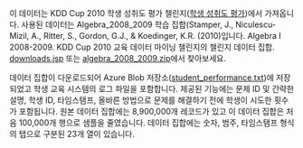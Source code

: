 이 데이터는 KDD Cup 2010 학생 성취도 평가 챌린지(<a href="http://www.kdd.org/kdd-cup-2010-student-performance-evaluation">학생 성취도 평가</a>)에서 가져옵니다. 사용된 데이터는 Algebra\_2008\_2009 학습 집합(Stamper, J., Niculescu-Mizil, A., Ritter, S., Gordon, G.J., & Koedinger, K.R. (2010)입니다. Algebra I 2008-2009. KDD Cup 2010 교육 데이터 마이닝 챌린지의 챌린지 데이터 집합. <a href="http://pslcdatashop.web.cmu.edu/KDDCup/downloads.jsp">downloads.jsp</a> 또는 <a href="http://www.kdd.org/sites/default/files/kddcup/site/2010/files/algebra_2008_2009.zip">algebra\_2008\_2009.zip</a>에서 찾아보세요.<p> </p>데이터 집합이 다운로드되어 Azure Blob 저장소(<a href="https://azuremlsampleexperiments.blob.core.windows.net/datasets/student_performance.txt">student\_performance.txt</a>)에 저장되었고 학생 교육 시스템의 로그 파일을 포함합니다. 제공된 기능에는 문제 ID 및 간략한 설명, 학생 ID, 타임스탬프, 올바른 방법으로 문제를 해결하기 전에 학생이 시도한 횟수가 포함됩니다. 원본 데이터 집합에는 8,900,000개 레코드가 있고 이 데이터 집합은 처음 100,000개 행으로 샘플을 줄였습니다. 데이터 집합에는 숫자, 범주, 타임스탬프 형식의 탭으로 구분된 23개 열이 있습니다.

<!---HONumber=Oct15_HO3-->